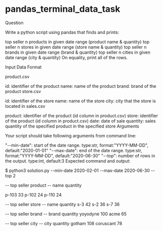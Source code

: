# pandas_terminal_data_task 

Question

Write a python script using pandas that finds and prints:

top seller n products in given date range (product name & quantity)
top seller n stores in given date range (store name & quantity)
top seller n brands in given date range (brand & quantity)
top seller n cities in given date range (city & quantity)
On equality, print all of the rows.

Input Data Format

product.csv

id: identifier of the product
name: name of the product
brand: brand of the product
store.csv

id: identifier of the store
name: name of the store
city: city that the store is located in
sales.csv

product: identifier of the product (id column in product.csv)
store: identifier of the product (id column in product.csv)
date: date of sale
quantity: sales quantity of the specified product in the specified store
Arguments

Your script should take following arguments from command line:

"--min-date": start of the date range. type:str, format:"YYYY-MM-DD", default:"2020-01-01"
"--max-date": end of the date range. type:str, format:"YYYY-MM-DD", default:"2020-06-30"
"--top": number of rows in the output. type:int, default:3
Expected command and output:

$ python3 solution.py --min-date 2020-02-01 --max-date 2020-06-30 --top 2

-- top seller product --
  name  quantity

p-103        33
p-102        24
p-110        24

-- top seller store --
name  quantity
 s-3        42
 s-2        36
 s-7        36

-- top seller brand --
    brand  quantity
 yoyodyne       100
     acme        65


-- top seller city --
      city  quantity
    gotham       108
 coruscant        78
